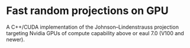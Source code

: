 # Fast random projections on GPU

A C++/CUDA implementation of the Johnson–Lindenstrauss projection targeting
Nvidia GPUs of compute capability above or eaul 7.0 (V100 and newer).
